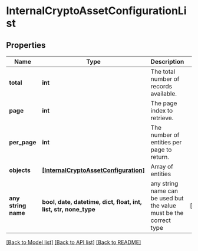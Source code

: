 # InternalCryptoAssetConfigurationList


## Properties
Name | Type | Description | Notes
------------ | ------------- | ------------- | -------------
**total** | **int** | The total number of records available. | 
**page** | **int** | The page index to retrieve. | 
**per_page** | **int** | The number of entities per page to return. | 
**objects** | [**[InternalCryptoAssetConfiguration]**](InternalCryptoAssetConfiguration.md) | Array of entities | 
**any string name** | **bool, date, datetime, dict, float, int, list, str, none_type** | any string name can be used but the value must be the correct type | [optional]

[[Back to Model list]](../README.md#documentation-for-models) [[Back to API list]](../README.md#documentation-for-api-endpoints) [[Back to README]](../README.md)


